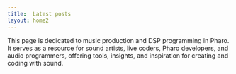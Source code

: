 ```yaml
---
title:  Latest posts
layout: home2
---
```


This page is dedicated to music production and DSP programming in Pharo. It serves as a resource for sound artists, live coders, Pharo developers, and audio programmers, offering tools, insights, and inspiration for creating and coding with sound.

